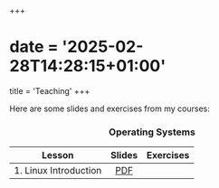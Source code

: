 +++
# date = '2025-02-28T14:28:15+01:00'
title = 'Teaching'
+++

<style>
table {
  width: 100%;
}
</style>

Here are some slides and exercises from my courses:

<center> <h3> Operating Systems </h3> </center>

| Lesson                | Slides                              | Exercises |
| ------                | :------:                            | --------- |
| 1. Linux Introduction | [PDF](/SO_introduzione_linux.pdf)   |           |

